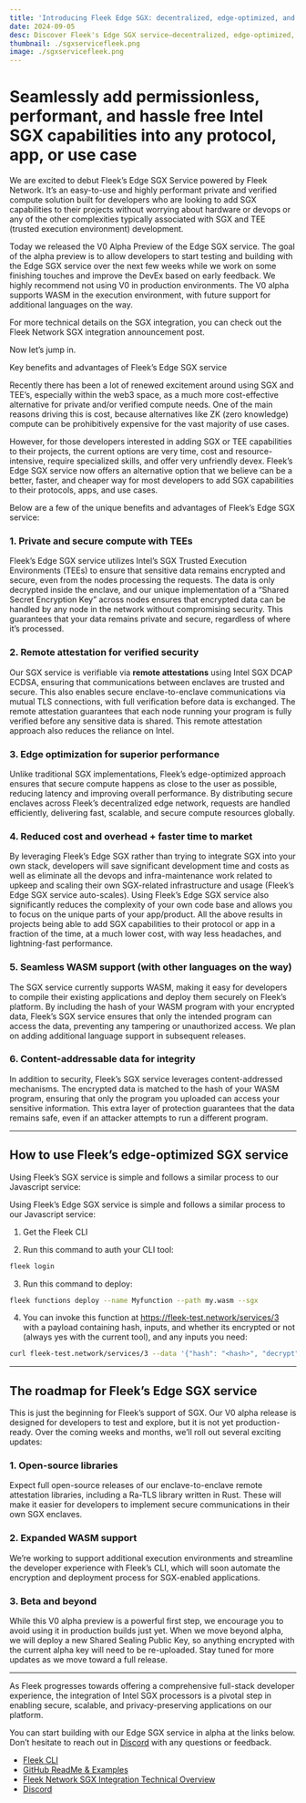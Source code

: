 ```yaml
---
title: 'Introducing Fleek Edge SGX: decentralized, edge-optimized, and dev friendly SGX capabilities' 
date: 2024-09-05
desc: Discover Fleek's Edge SGX service—decentralized, edge-optimized, and secure Intel SGX compute solution for privacy-focused applications with WASM support. 
thumbnail: ./sgxservicefleek.png
image: ./sgxservicefleek.png
---
```


# Seamlessly add permissionless, performant, and hassle free Intel SGX capabilities into any protocol, app, or use case

We are excited to debut Fleek’s Edge SGX Service powered by Fleek Network. It’s an easy-to-use and highly performant private and verified compute solution built for developers who are looking to add SGX capabilities to their projects without worrying about hardware or devops or any of the other complexities typically associated with SGX and TEE (trusted execution environment) development.

Today we released the V0 Alpha Preview of the Edge SGX service. The goal of the alpha preview is to allow developers to start testing and building with the Edge SGX service over the next few weeks while we work on some finishing touches and improve the DevEx based on early feedback. We highly recommend not using V0 in production environments. The V0 alpha supports WASM in the execution environment, with future support for additional languages on the way.

For more technical details on the SGX integration, you can check out the Fleek Network SGX integration announcement post.

Now let’s jump in.

Key benefits and advantages of Fleek’s Edge SGX service

Recently there has been a lot of renewed excitement around using SGX and TEE’s, especially within the web3 space, as a much more cost-effective alternative for private and/or verified compute needs. One of the main reasons driving this is cost, because alternatives like ZK (zero knowledge) compute can be prohibitively expensive for the vast majority of use cases.

However, for those developers interested in adding SGX or TEE capabilities to their projects, the current options are very time, cost and resource-intensive, require specialized skills, and offer very unfriendly devex. Fleek’s Edge SGX service now offers an alternative option that we believe can be a better, faster, and cheaper way for most developers to add SGX capabilities to their protocols, apps, and use cases.

Below are a few of the unique benefits and advantages of Fleek’s Edge SGX service:

### 1. Private and secure compute with TEEs

Fleek’s Edge SGX service utilizes Intel’s SGX Trusted Execution Environments (TEEs) to ensure that sensitive data remains encrypted and secure, even from the nodes processing the requests. The data is only decrypted inside the enclave, and our unique implementation of a “Shared Secret Encryption Key” across nodes ensures that encrypted data can be handled by any node in the network without compromising security. This guarantees that your data remains private and secure, regardless of where it’s processed.

### 2. Remote attestation for verified security

Our SGX service is verifiable via **remote attestations** using Intel SGX DCAP ECDSA, ensuring that communications between enclaves are trusted and secure. This also enables secure enclave-to-enclave communications via mutual TLS connections, with full verification before data is exchanged. The remote attestation guarantees that each node running your program is fully verified before any sensitive data is shared. This remote attestation approach also reduces the reliance on Intel.

### 3. Edge optimization for superior performance

Unlike traditional SGX implementations, Fleek’s edge-optimized approach ensures that secure compute happens as close to the user as possible, reducing latency and improving overall performance. By distributing secure enclaves across Fleek’s decentralized edge network, requests are handled efficiently, delivering fast, scalable, and secure compute resources globally.

### 4. Reduced cost and overhead + faster time to market

By leveraging Fleek’s Edge SGX rather than trying to integrate SGX into your own stack, developers will save significant development time and costs as well as eliminate all the devops and infra-maintenance work related to upkeep and scaling their own SGX-related infrastructure and usage (Fleek’s Edge SGX service auto-scales). Using Fleek’s Edge SGX service also significantly reduces the complexity of your own code base and allows you to focus on the unique parts of your app/product. All the above results in projects being able to add SGX capabilities to their protocol or app in a fraction of the time, at a much lower cost, with way less headaches, and lightning-fast performance.


### 5. Seamless WASM support (with other languages on the way)

The SGX service currently supports WASM, making it easy for developers to compile their existing applications and deploy them securely on Fleek’s platform. By including the hash of your WASM program with your encrypted data, Fleek’s SGX service ensures that only the intended program can access the data, preventing any tampering or unauthorized access. We plan on adding additional language support in subsequent releases.

### 6. Content-addressable data for integrity

In addition to security, Fleek’s SGX service leverages content-addressed mechanisms. The encrypted data is matched to the hash of your WASM program, ensuring that only the program you uploaded can access your sensitive information. This extra layer of protection guarantees that the data remains safe, even if an attacker attempts to run a different program.

---

## How to use Fleek’s edge-optimized SGX service

Using Fleek’s SGX service is simple and follows a similar process to our Javascript service:

Using Fleek’s Edge SGX service is simple and follows a similar process to our Javascript service:

1. Get the Fleek CLI

2. Run this command to auth your CLI tool:

```bash
fleek login
```

3. Run this command to deploy:

```bash
fleek functions deploy --name Myfunction --path my.wasm --sgx
```

4. You can invoke this function at https://fleek-test.network/services/3 with a payload containing hash, inputs, and whether its encrypted or not (always yes with the current tool), and any inputs you need:

```bash
curl fleek-test.network/services/3 --data '{"hash": "<hash>", "decrypt": true, "input": "foo"}'
```

---

## The roadmap for Fleek’s Edge SGX service

This is just the beginning for Fleek’s support of SGX. Our V0 alpha release is designed for developers to test and explore, but it is not yet production-ready. Over the coming weeks and months, we’ll roll out several exciting updates:

### 1. Open-source libraries 

Expect full open-source releases of our enclave-to-enclave remote attestation libraries, including a Ra-TLS library written in Rust. These will make it easier for developers to implement secure communications in their own SGX enclaves.

### 2. Expanded WASM support  

We’re working to support additional execution environments and streamline the developer experience with Fleek’s CLI, which will soon automate the encryption and deployment process for SGX-enabled applications.

### 3. Beta and beyond 

While this V0 alpha preview is a powerful first step, we encourage you to avoid using it in production builds just yet. When we move beyond alpha, we will deploy a new Shared Sealing Public Key, so anything encrypted with the current alpha key will need to be re-uploaded. Stay tuned for more updates as we move toward a full release.

---

As Fleek progresses towards offering a comprehensive full-stack developer experience, the integration of Intel SGX processors is a pivotal step in enabling secure, scalable, and privacy-preserving applications on our platform. 

You can start building with our Edge SGX service in alpha at the links below. Don’t hesitate to reach out in [Discord](https://discord.gg/fleek) with any questions or feedback. 

- [Fleek CLI](https://fleek.xyz/docs/cli/)
- [GitHub ReadMe & Examples](https://github.com/fleek-network/lightning/tree/sgx-alpha/lib/sgxkit#readme)
- [Fleek Network SGX Integration Technical Overview](https://fleek.xyz/blog/announcements/fleek-network-intel-sgx-integration/) 
- [Discord](https://discord.gg/fleek)



